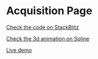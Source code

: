# Acquisition Page

[Check the code on StackBlitz](https://stackblitz.com/edit/daisyui-nextjs-fqg6t2)

[Check the 3d animation on Spline](https://my.spline.design/untitled-e74fe04f33c03aba03ea2f5e1f2349e9/)

[Live demo](https://clever-croquembouche-9844a2.netlify.app/)
